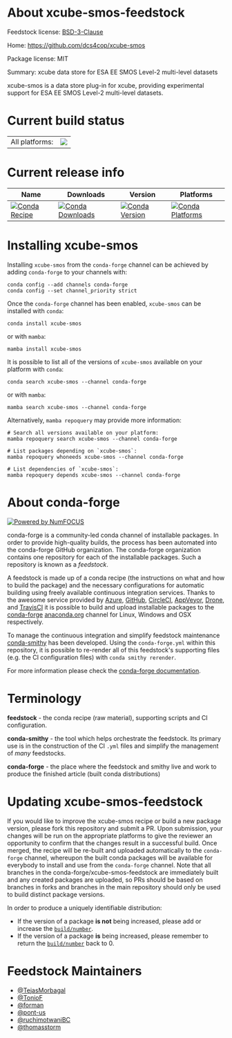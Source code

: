 About xcube-smos-feedstock
==========================

Feedstock license: [BSD-3-Clause](https://github.com/conda-forge/xcube-smos-feedstock/blob/main/LICENSE.txt)

Home: https://github.com/dcs4cop/xcube-smos

Package license: MIT

Summary: xcube data store for ESA EE SMOS Level-2 multi-level datasets

xcube-smos is a data store plug-in for xcube, providing experimental
support for ESA EE SMOS Level-2 multi-level datasets.


Current build status
====================


<table><tr><td>All platforms:</td>
    <td>
      <a href="https://dev.azure.com/conda-forge/feedstock-builds/_build/latest?definitionId=21343&branchName=main">
        <img src="https://dev.azure.com/conda-forge/feedstock-builds/_apis/build/status/xcube-smos-feedstock?branchName=main">
      </a>
    </td>
  </tr>
</table>

Current release info
====================

| Name | Downloads | Version | Platforms |
| --- | --- | --- | --- |
| [![Conda Recipe](https://img.shields.io/badge/recipe-xcube--smos-green.svg)](https://anaconda.org/conda-forge/xcube-smos) | [![Conda Downloads](https://img.shields.io/conda/dn/conda-forge/xcube-smos.svg)](https://anaconda.org/conda-forge/xcube-smos) | [![Conda Version](https://img.shields.io/conda/vn/conda-forge/xcube-smos.svg)](https://anaconda.org/conda-forge/xcube-smos) | [![Conda Platforms](https://img.shields.io/conda/pn/conda-forge/xcube-smos.svg)](https://anaconda.org/conda-forge/xcube-smos) |

Installing xcube-smos
=====================

Installing `xcube-smos` from the `conda-forge` channel can be achieved by adding `conda-forge` to your channels with:

```
conda config --add channels conda-forge
conda config --set channel_priority strict
```

Once the `conda-forge` channel has been enabled, `xcube-smos` can be installed with `conda`:

```
conda install xcube-smos
```

or with `mamba`:

```
mamba install xcube-smos
```

It is possible to list all of the versions of `xcube-smos` available on your platform with `conda`:

```
conda search xcube-smos --channel conda-forge
```

or with `mamba`:

```
mamba search xcube-smos --channel conda-forge
```

Alternatively, `mamba repoquery` may provide more information:

```
# Search all versions available on your platform:
mamba repoquery search xcube-smos --channel conda-forge

# List packages depending on `xcube-smos`:
mamba repoquery whoneeds xcube-smos --channel conda-forge

# List dependencies of `xcube-smos`:
mamba repoquery depends xcube-smos --channel conda-forge
```


About conda-forge
=================

[![Powered by
NumFOCUS](https://img.shields.io/badge/powered%20by-NumFOCUS-orange.svg?style=flat&colorA=E1523D&colorB=007D8A)](https://numfocus.org)

conda-forge is a community-led conda channel of installable packages.
In order to provide high-quality builds, the process has been automated into the
conda-forge GitHub organization. The conda-forge organization contains one repository
for each of the installable packages. Such a repository is known as a *feedstock*.

A feedstock is made up of a conda recipe (the instructions on what and how to build
the package) and the necessary configurations for automatic building using freely
available continuous integration services. Thanks to the awesome service provided by
[Azure](https://azure.microsoft.com/en-us/services/devops/), [GitHub](https://github.com/),
[CircleCI](https://circleci.com/), [AppVeyor](https://www.appveyor.com/),
[Drone](https://cloud.drone.io/welcome), and [TravisCI](https://travis-ci.com/)
it is possible to build and upload installable packages to the
[conda-forge](https://anaconda.org/conda-forge) [anaconda.org](https://anaconda.org/)
channel for Linux, Windows and OSX respectively.

To manage the continuous integration and simplify feedstock maintenance
[conda-smithy](https://github.com/conda-forge/conda-smithy) has been developed.
Using the ``conda-forge.yml`` within this repository, it is possible to re-render all of
this feedstock's supporting files (e.g. the CI configuration files) with ``conda smithy rerender``.

For more information please check the [conda-forge documentation](https://conda-forge.org/docs/).

Terminology
===========

**feedstock** - the conda recipe (raw material), supporting scripts and CI configuration.

**conda-smithy** - the tool which helps orchestrate the feedstock.
                   Its primary use is in the construction of the CI ``.yml`` files
                   and simplify the management of *many* feedstocks.

**conda-forge** - the place where the feedstock and smithy live and work to
                  produce the finished article (built conda distributions)


Updating xcube-smos-feedstock
=============================

If you would like to improve the xcube-smos recipe or build a new
package version, please fork this repository and submit a PR. Upon submission,
your changes will be run on the appropriate platforms to give the reviewer an
opportunity to confirm that the changes result in a successful build. Once
merged, the recipe will be re-built and uploaded automatically to the
`conda-forge` channel, whereupon the built conda packages will be available for
everybody to install and use from the `conda-forge` channel.
Note that all branches in the conda-forge/xcube-smos-feedstock are
immediately built and any created packages are uploaded, so PRs should be based
on branches in forks and branches in the main repository should only be used to
build distinct package versions.

In order to produce a uniquely identifiable distribution:
 * If the version of a package **is not** being increased, please add or increase
   the [``build/number``](https://docs.conda.io/projects/conda-build/en/latest/resources/define-metadata.html#build-number-and-string).
 * If the version of a package **is** being increased, please remember to return
   the [``build/number``](https://docs.conda.io/projects/conda-build/en/latest/resources/define-metadata.html#build-number-and-string)
   back to 0.

Feedstock Maintainers
=====================

* [@TejasMorbagal](https://github.com/TejasMorbagal/)
* [@TonioF](https://github.com/TonioF/)
* [@forman](https://github.com/forman/)
* [@pont-us](https://github.com/pont-us/)
* [@ruchimotwaniBC](https://github.com/ruchimotwaniBC/)
* [@thomasstorm](https://github.com/thomasstorm/)

